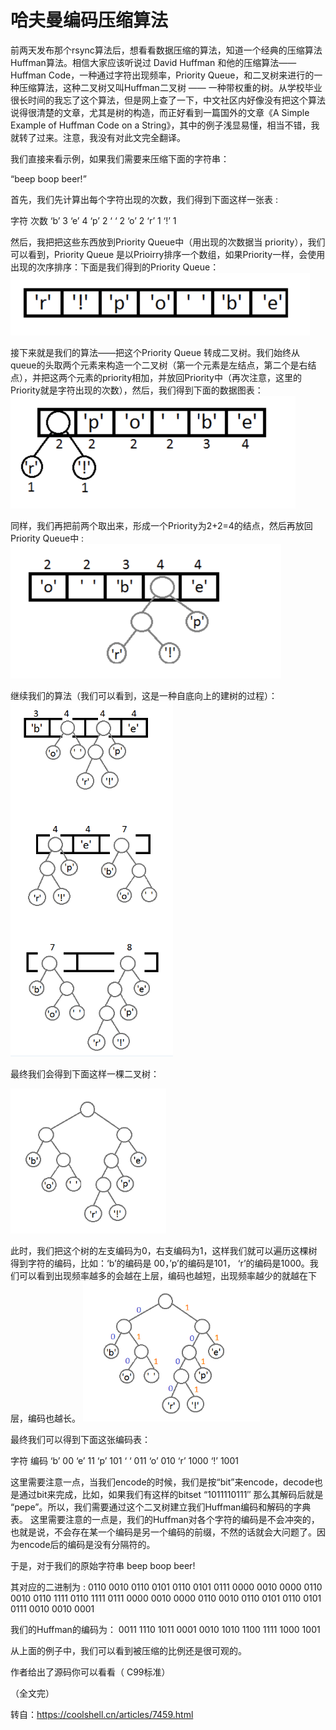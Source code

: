 # 哈夫曼编码压缩算法

前两天发布那个rsync算法后，想看看数据压缩的算法，知道一个经典的压缩算法Huffman算法。相信大家应该听说过 David Huffman 和他的压缩算法—— Huffman Code，一种通过字符出现频率，Priority Queue，和二叉树来进行的一种压缩算法，这种二叉树又叫Huffman二叉树 —— 一种带权重的树。从学校毕业很长时间的我忘了这个算法，但是网上查了一下，中文社区内好像没有把这个算法说得很清楚的文章，尤其是树的构造，而正好看到一篇国外的文章《A Simple Example of Huffman Code on a String》，其中的例子浅显易懂，相当不错，我就转了过来。注意，我没有对此文完全翻译。

我们直接来看示例，如果我们需要来压缩下面的字符串：

“beep boop beer!”

首先，我们先计算出每个字符出现的次数，我们得到下面这样一张表 :

字符 次数
‘b’ 3
‘e’ 4
‘p’ 2
‘ ‘ 2
‘o’ 2
‘r’ 1
‘!’ 1

然后，我把把这些东西放到Priority Queue中（用出现的次数据当 priority），我们可以看到，Priority Queue 是以Prioirry排序一个数组，如果Priority一样，会使用出现的次序排序：下面是我们得到的Priority Queue：
<img src="../../images/Untitled/image-20201013145323619.png" alt="image-20201013145323619" style="zoom:50%;" />

接下来就是我们的算法——把这个Priority Queue 转成二叉树。我们始终从queue的头取两个元素来构造一个二叉树（第一个元素是左结点，第二个是右结点），并把这两个元素的priority相加，并放回Priority中（再次注意，这里的Priority就是字符出现的次数），然后，我们得到下面的数据图表：
<img src="../../images/Untitled/image-20201013145339051.png" alt="image-20201013145339051" style="zoom:50%;" />

同样，我们再把前两个取出来，形成一个Priority为2+2=4的结点，然后再放回Priority Queue中 :
<img src="../../images/Untitled/image-20201013145358863.png" alt="image-20201013145358863" style="zoom:50%;" />

继续我们的算法（我们可以看到，这是一种自底向上的建树的过程）：
<img src="../../images/Untitled/image-20201013145459145.png" alt="image-20201013145459145" style="zoom: 67%;" />





最终我们会得到下面这样一棵二叉树：

<img src="../../images/Untitled/image-20201013145514236.png" alt="image-20201013145514236" style="zoom: 67%;" />

此时，我们把这个树的左支编码为0，右支编码为1，这样我们就可以遍历这棵树得到字符的编码，比如：‘b’的编码是 00，’p’的编码是101， ‘r’的编码是1000。我们可以看到出现频率越多的会越在上层，编码也越短，出现频率越少的就越在下层，编码也越长。
<img src="../../images/Untitled/image-20201013145527072.png" alt="image-20201013145527072" style="zoom: 67%;" />

最终我们可以得到下面这张编码表：

字符 编码
‘b’ 00
‘e’ 11
‘p’ 101
‘ ‘ 011
‘o’ 010
‘r’ 1000
‘!’ 1001

这里需要注意一点，当我们encode的时候，我们是按“bit”来encode，decode也是通过bit来完成，比如，如果我们有这样的bitset “1011110111″ 那么其解码后就是 “pepe”。所以，我们需要通过这个二叉树建立我们Huffman编码和解码的字典表。
这里需要注意的一点是，我们的Huffman对各个字符的编码是不会冲突的，也就是说，不会存在某一个编码是另一个编码的前缀，不然的话就会大问题了。因为encode后的编码是没有分隔符的。

于是，对于我们的原始字符串 beep boop beer!

其对应的二进制为 : 0110 0010 0110 0101 0110 0101 0111 0000 0010 0000 0110 0010 0110 1111 0110 1111 0111 0000 0010 0000 0110 0010 0110 0101 0110 0101 0111 0010 0010 0001

我们的Huffman的编码为： 0011 1110 1011 0001 0010 1010 1100 1111 1000 1001

从上面的例子中，我们可以看到被压缩的比例还是很可观的。

作者给出了源码你可以看看（ C99标准）

（全文完）



转自：https://coolshell.cn/articles/7459.html